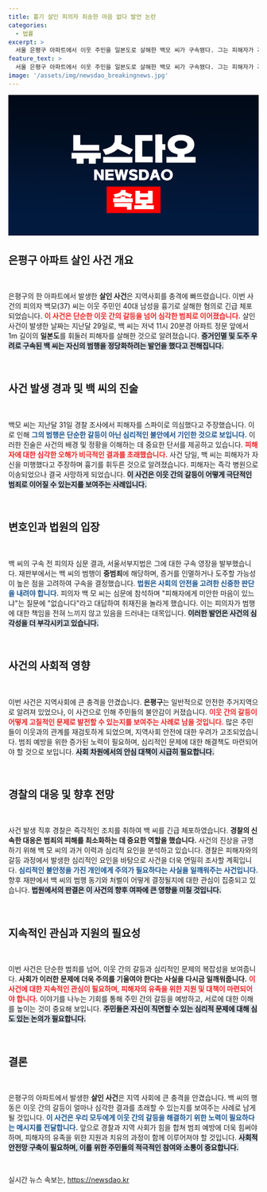 ```yaml
---
title: 흉기 살인 피의자 죄송한 마음 없다 발언 논란
categories:
  - 법률
excerpt: >
  서울 은평구 아파트에서 이웃 주민을 일본도로 살해한 백모 씨가 구속됐다. 그는 피해자가 자신을 미행하는 스파이라고 주장하며, 취재진의 질문에는 미안한 마음 없다는 충격 발언을 했다. 사건의 전말과 심리 상태에 대한 깊은 논란이 예상된다.
feature_text: >
  서울 은평구 아파트에서 이웃 주민을 일본도로 살해한 백모 씨가 구속됐다. 그는 피해자가 자신을 미행하는 스파이라고 주장하며, 취재진의 질문에는 미안한 마음 없다는 충격 발언을 했다. 사건의 전말과 심리 상태에 대한 깊은 논란이 예상된다.
image: '/assets/img/newsdao_breakingnews.jpg'
---
```


<p><img src="/assets/img/newsdao_breakingnews.jpg" alt="cryptoinkorea 속보" /></p>

<h2 data-ke-size="size26">은평구 아파트 살인 사건 개요</h2>

<p data-ke-size="size16">&nbsp;</p>

<p>은평구의 한 아파트에서 발생한 <b>살인 사건</b>은 지역사회를 충격에 빠뜨렸습니다. 이번 사건의 피의자 백모(37) 씨는 이웃 주민인 40대 남성을 흉기로 살해한 혐의로 긴급 체포되었습니다. <b><span style="color: #ee2323;">이 사건은 단순한 이웃 간의 갈등을 넘어 심각한 범죄로 이어졌습니다.</span></b> 살인 사건이 발생한 날짜는 지난달 29일로, 백 씨는 저녁 11시 20분경 아파트 정문 앞에서 1m 길이의 <b>일본도</b>를 휘둘러 피해자를 살해한 것으로 알려졌습니다. <b><span style="background-color: #21538527;">증거인멸 및 도주 우려로 구속된 백 씨는 자신의 범행을 정당화하려는 발언을 했다고 전해집니다.</span></b></p>

<p data-ke-size="size16">&nbsp;</p>

<h2 data-ke-size="size26">사건 발생 경과 및 백 씨의 진술</h2>

<p data-ke-size="size16">&nbsp;</p>

<p>백모 씨는 지난달 31일 경찰 조사에서 피해자를 스파이로 의심했다고 주장했습니다. 이로 인해 <b><span style="color: #1a5490;">그의 범행은 단순한 갈등이 아닌 심리적인 불안에서 기인한 것으로 보입니다.</span></b> 이러한 진술은 사건의 배경 및 정황을 이해하는 데 중요한 단서를 제공하고 있습니다. <b><span style="color: #ee2323;">피해자에 대한 심각한 오해가 비극적인 결과를 초래했습니다.</span></b> 사건 당일, 백 씨는 피해자가 자신을 미행했다고 주장하며 흉기를 휘두른 것으로 알려졌습니다. 피해자는 즉각 병원으로 이송되었으나 결국 사망하게 되었습니다. <b><span style="background-color: #21538527;">이 사건은 이웃 간의 갈등이 어떻게 극단적인 범죄로 이어질 수 있는지를 보여주는 사례입니다.</span></b></p>

<p data-ke-size="size16">&nbsp;</p>

<h2 data-ke-size="size26">변호인과 법원의 입장</h2>

<p data-ke-size="size16">&nbsp;</p>

<p>백 씨의 구속 전 피의자 심문 결과, 서울서부지법은 그에 대한 구속 영장을 발부했습니다. 재판부에서는 백 씨의 범행이 <b>중범죄</b>에 해당하며, 증거를 인멸하거나 도주할 가능성이 높은 점을 고려하여 구속을 결정했습니다. <b><span style="color: #1a5490;">법원은 사회의 안전을 고려한 신중한 판단을 내려야 합니다.</span></b> 피의자 백 모 씨는 심문에 참석하며 "피해자에게 미안한 마음이 있느냐"는 질문에 "없습니다"라고 대답하여 취재진을 놀라게 했습니다. 이는 피의자가 범행에 대한 책임을 전혀 느끼지 않고 있음을 드러내는 대목입니다. <b><span style="background-color: #21538527;">이러한 발언은 사건의 심각성을 더 부각시키고 있습니다.</span></b></p>

<p data-ke-size="size16">&nbsp;</p>

<h2 data-ke-size="size26">사건의 사회적 영향</h2>

<p data-ke-size="size16">&nbsp;</p>

<p>이번 사건은 지역사회에 큰 충격을 안겼습니다. <b>은평구</b>는 일반적으로 안전한 주거지역으로 알려져 있었으나, 이 사건으로 인해 주민들의 불안감이 커졌습니다. <b><span style="color: #ee2323;">이웃 간의 갈등이 어떻게 고질적인 문제로 발전할 수 있는지를 보여주는 사례로 남을 것입니다.</span></b> 많은 주민들이 이웃과의 관계를 재검토하게 되었으며, 지역사회 안전에 대한 우려가 고조되었습니다. 범죄 예방을 위한 증가된 노력이 필요하며, 심리적인 문제에 대한 해결책도 마련되어야 할 것으로 보입니다. <b><span style="background-color: #21538527;">사회 차원에서의 안심 대책이 시급히 필요합니다.</span></b></p>

<p data-ke-size="size16">&nbsp;</p>

<h2 data-ke-size="size26">경찰의 대응 및 향후 전망</h2>

<p data-ke-size="size16">&nbsp;</p>

<p>사건 발생 직후 경찰은 즉각적인 조치를 취하여 백 씨를 긴급 체포하였습니다. <b>경찰의 신속한 대응은 범죄의 피해를 최소화하는 데 중요한 역할을 했습니다.</b> 사건의 진상을 규명하기 위해 백 모 씨의 과거 이력과 심리적 요인을 분석하고 있습니다. 경찰은 피해자와의 갈등 과정에서 발생한 심리적인 요인을 바탕으로 사건을 더욱 면밀히 조사할 계획입니다. <b><span style="color: #1a5490;">심리적인 불안정을 가진 개인에게 주의가 필요하다는 사실을 일깨워주는 사건입니다.</span></b> 향후 재판에서 백 씨의 범행 동기와 처벌이 어떻게 결정될지에 대한 관심이 집중되고 있습니다. <b><span style="background-color: #21538527;">법원에서의 판결은 이 사건의 향후 여파에 큰 영향을 미칠 것입니다.</span></b></p>

<p data-ke-size="size16">&nbsp;</p>

<h2 data-ke-size="size26">지속적인 관심과 지원의 필요성</h2>

<p data-ke-size="size16">&nbsp;</p>

<p>이번 사건은 단순한 범죄를 넘어, 이웃 간의 갈등과 심리적인 문제의 복잡성을 보여줍니다. <b>사회가 이러한 문제에 더욱 주의를 기울여야 한다는 사실을 다시금 일깨워줍니다.</b> <b><span style="color: #ee2323;">이 사건에 대한 지속적인 관심이 필요하며, 피해자의 유족을 위한 지원 및 대책이 마련되어야 합니다.</span></b> 이야기를 나누는 기회를 통해 주민 간의 갈등을 예방하고, 서로에 대한 이해를 높이는 것이 중요해 보입니다. <b><span style="background-color: #21538527;">주민들은 자신이 직면할 수 있는 심리적 문제에 대해 심도 있는 논의가 필요합니다.</span></b></p>

<p data-ke-size="size16">&nbsp;</p>

<h2 data-ke-size="size26">결론</h2>

<p data-ke-size="size16">&nbsp;</p>

<p>은평구의 아파트에서 발생한 <b>살인 사건</b>은 지역 사회에 큰 충격을 안겼습니다. 백 씨의 행동은 이웃 간의 갈등이 얼마나 심각한 결과를 초래할 수 있는지를 보여주는 사례로 남게 될 것입니다. <b><span style="color: #1a5490;">이 사건은 우리 모두에게 이웃 간의 갈등을 해결하기 위한 노력이 필요하다는 메시지를 전달합니다.</span></b> 앞으로 경찰과 지역 사회가 힘을 합쳐 범죄 예방에 더욱 힘써야 하며, 피해자의 유족을 위한 지원과 치유의 과정이 함께 이루어져야 할 것입니다. <b><span style="background-color: #21538527;">사회적 안전망 구축이 필요하며, 이를 위한 주민들의 적극적인 참여와 소통이 중요합니다.</span></b></p>

<p data-ke-size="size16">&nbsp;</p>
실시간 뉴스 속보는, <a href="https://newsdao.kr" rel="dofollow">https://newsdao.kr</a>


